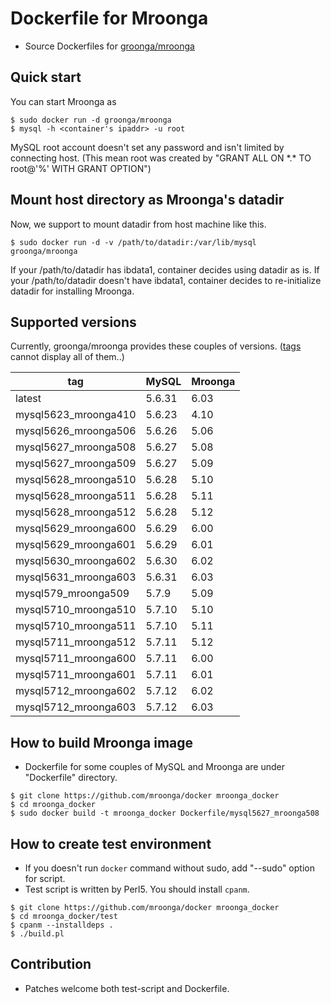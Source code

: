 # Dockerfile for Mroonga

* Source Dockerfiles for [groonga/mroonga](https://hub.docker.com/r/groonga/mroonga/)

## Quick start

You can start Mroonga as
```
$ sudo docker run -d groonga/mroonga
$ mysql -h <container's ipaddr> -u root
```

MySQL root account doesn't set any password and isn't limited by connecting host.
(This mean root was created by "GRANT ALL ON \*.\* TO root@'%' WITH GRANT OPTION")


## Mount host directory as Mroonga's datadir

Now, we support to mount datadir from host machine like this.

```
$ sudo docker run -d -v /path/to/datadir:/var/lib/mysql groonga/mroonga
```

If your /path/to/datadir has ibdata1, container decides using datadir as is.
If your /path/to/datadir doesn't have ibdata1, container decides to re-initialize datadir for installing Mroonga.


## Supported versions

Currently, groonga/mroonga provides these couples of versions.
([tags](https://hub.docker.com/r/groonga/mroonga/tags/) cannot display all of them..)

|tag                 |MySQL |Mroonga|
|--------------------|------|-------|
|latest              |5.6.31|6.03   |
|mysql5623_mroonga410|5.6.23|4.10   |
|mysql5626_mroonga506|5.6.26|5.06   |
|mysql5627_mroonga508|5.6.27|5.08   |
|mysql5627_mroonga509|5.6.27|5.09   |
|mysql5628_mroonga510|5.6.28|5.10   |
|mysql5628_mroonga511|5.6.28|5.11   |
|mysql5628_mroonga512|5.6.28|5.12   |
|mysql5629_mroonga600|5.6.29|6.00   |
|mysql5629_mroonga601|5.6.29|6.01   |
|mysql5630_mroonga602|5.6.30|6.02   |
|mysql5631_mroonga603|5.6.31|6.03   |
|mysql579_mroonga509 |5.7.9 |5.09   |
|mysql5710_mroonga510|5.7.10|5.10   |
|mysql5710_mroonga511|5.7.10|5.11   |
|mysql5711_mroonga512|5.7.11|5.12   |
|mysql5711_mroonga600|5.7.11|6.00   |
|mysql5711_mroonga601|5.7.11|6.01   |
|mysql5712_mroonga602|5.7.12|6.02   |
|mysql5712_mroonga603|5.7.12|6.03   |


## How to build Mroonga image

* Dockerfile for some couples of MySQL and Mroonga are under "Dockerfile" directory.

```
$ git clone https://github.com/mroonga/docker mroonga_docker
$ cd mroonga_docker
$ sudo docker build -t mroonga_docker Dockerfile/mysql5627_mroonga508
```

## How to create test environment

* If you doesn't run `docker` command without sudo, add "--sudo" option for script.
* Test script is written by Perl5. You should install `cpanm`.

```
$ git clone https://github.com/mroonga/docker mroonga_docker
$ cd mroonga_docker/test
$ cpanm --installdeps .
$ ./build.pl
```

## Contribution

* Patches welcome both test-script and Dockerfile.

